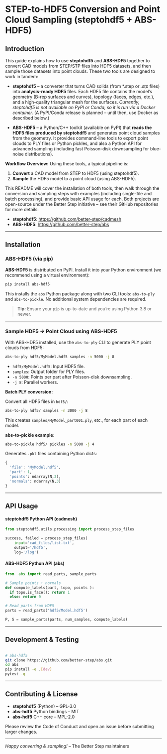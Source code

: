 # STEP-to-HDF5 Conversion and Point Cloud Sampling (steptohdf5 + ABS-HDF5)

## Introduction

This guide explains how to use **steptohdf5** and **ABS-HDF5** together to convert CAD models from STEP/STP files into HDF5 datasets, and then sample those datasets into point clouds. These two tools are designed to work in tandem:

- **steptohdf5** – a converter that turns CAD solids (from *.step or *.stp* files) into **analysis-ready HDF5** files. Each HDF5 file contains the model’s geometry (B-rep surfaces and curves), topology (faces, edges, etc.), and a high-quality triangular mesh for the surfaces. *Currently, steptohdf5 is not available on PyPI or Conda, so it is run via a Docker container.* (A PyPI/Conda release is planned – until then, use Docker as described below.)

- **ABS-HDF5** – a Python/C++ toolkit (available on PyPI) that **reads the HDF5 files produced by steptohdf5** and generates point cloud samples from the geometry. It provides command-line tools to export point clouds to PLY files or Python pickles, and also a Python API for advanced sampling (including fast Poisson-disk downsampling for blue-noise distributions).

**Workflow Overview:** Using these tools, a typical pipeline is:
1. **Convert** a CAD model from STEP to HDF5 (using steptohdf5).  
2. **Sample** the HDF5 model to a point cloud (using ABS-HDF5).  

This README will cover the installation of both tools, then walk through the conversion and sampling steps with examples (including single-file and batch processing), and provide basic API usage for each. Both projects are open-source under the Better Step initiative – see their GitHub repositories for more details:
- **steptohdf5**: https://github.com/better-step/cadmesh  
- **ABS-HDF5**: https://github.com/better-step/abs  

---

## Installation

### ABS-HDF5 (via pip)

**ABS-HDF5** is distributed on PyPI. Install it into your Python environment (we recommend using a virtual environment):

```bash
pip install abs-hdf5
```

This installs the `abs` Python package along with two CLI tools: `abs-to-ply` and `abs-to-pickle`. No additional system dependencies are required.

> **Tip:** Ensure your `pip` is up-to-date and you’re using Python 3.8 or newer.

---

### Sample HDF5 → Point Cloud using ABS-HDF5

With ABS-HDF5 installed, use the `abs-to-ply` CLI to generate PLY point clouds from HDF5:

```bash
abs-to-ply hdf5/MyModel.hdf5 samples -n 5000 -j 8
```

- `hdf5/MyModel.hdf5`: Input HDF5 file.  
- `samples`: Output folder for PLY files.  
- `-n 5000`: Points per part after Poisson-disk downsampling.  
- `-j 8`: Parallel workers.

**Batch PLY conversion:**

Convert all HDF5 files in `hdf5/`:

```bash
abs-to-ply hdf5/ samples -n 3000 -j 8
```

This creates `samples/MyModel_part001.ply`, etc., for each part of each model.

**abs-to-pickle example:**

```bash
abs-to-pickle hdf5/ pickles -n 5000 -j 4
```

Generates `.pkl` files containing Python dicts:
```python
{
  'file': 'MyModel.hdf5',
  'part': 1,
  'points': ndarray(N,3),
  'normals': ndarray(N,3)
}
```

---

## API Usage

#### steptohdf5 Python API (cadmesh)

```python
from steptohdf5.utils.processing import process_step_files

success, failed = process_step_files(
    input='cad_files/list.txt',
    output='/hdf5',
    log='/log')
```

#### ABS-HDF5 Python API (abs)

```python
from  abs import read_parts, sample_parts

# Sample points + normals
def compute_labels(part, topo, points ):
  if topo.is_face(): return 1
  else: return 0

# Read parts from HDF5
parts = read_parts('hdf5/Model.hdf5')

P, S = sample_parts(parts, num_samples, compute_labels)

```

---

## Development & Testing

```bash

# abs-hdf5
git clone https://github.com/better-step/abs.git
cd abs
pip install -e .[dev]
pytest -q
```

---

## Contributing & License

- **steptohdf5** (Python) – GPL-3.0  
- **abs-hdf5** Python bindings – MIT  
- **abs-hdf5** C++ core – MPL-2.0  

Please review the Code of Conduct and open an issue before submitting larger changes.

---
*Happy converting & sampling!*  – The Better Step maintainers
